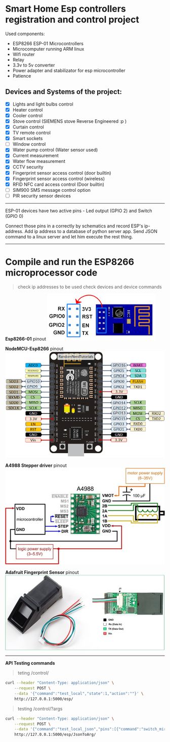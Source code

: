 # Smart Home Esp controllers registration and control project

Used components:

+ ESP8266 ESP-01 Microcontrollers
+ Microcomputer running ARM linux
+ Wifi router
+ Relay
+ 3.3v to 5v converter
+ Power adapter and stabilizator for esp microcontroller
+ Patience

## Devices and Systems of the project:

+ [x] Lights and light bulbs control
+ [x] Heater control
+ [x] Cooler control
+ [x] Stove control (SIEMENS stove Reverse Engineered :p )
+ [x] Curtain control
+ [x] TV remote control
+ [x] Smart sockets
+ [ ] Window control
+ [x] Water pump control (Water sensor used)
+ [x] Current measurement
+ [x] Water flow measurement
+ [x] CCTV security
+ [x] Fingerprint sensor access control (door builtin)
+ [x] Fingerprint sensor access control (wireless)
+ [x] RFID NFC card access control (Door builtin)
+ [ ] SIM900 SMS message control option
+ [ ] PIR security sensor devices

---------------

ESP-01 devices have two active pins - Led output (GPIO 2) and Switch (GPIO 0)

Connect those pins in a correctly by schematics and record ESP's ip-address.
Add ip address to a database of python server app.
Send JSON command to a linux server and let him execute the rest thing.

---------------

# Compile and run the ESP8266 microprocessor code

> check ip addresses to be used
> check devices and device commands

**Esp8266-01** pinout
![ESP8266-01](datasheet/esp8266-01.png)


**NodeMCU-Esp8266** pinout
![NodeMCU](datasheet/NodeMCUesp8266.png)


**A4988 Stepper driver** pinout
![A4988](datasheet/A4988.jpg)


**Adafruit Fingerprint Sensor** pinout
![Adafruit fingerprint sensor](datasheet/fingerprint-sensor-pinout.jpg)

----------------

**API Testing commands**

> teting /control/<state>

```bash
curl --header "Content-Type: application/json" \
	--request POST \
	--data '{"command":"test_local","state":1,"action":""}' \
	http://127.0.0.1:5000/esp/
```

> testing /control/?args

```bash
curl --header "Content-Type: application/json" \
	--request POST \
	--data '{"command":"test_local_json","pins":[{"command":"switch_mirror","action":"1"},{"command":"switch_AI","action":"activate"}]}' \
	http://127.0.0.1:5000/esp/JsonToArg/
```
